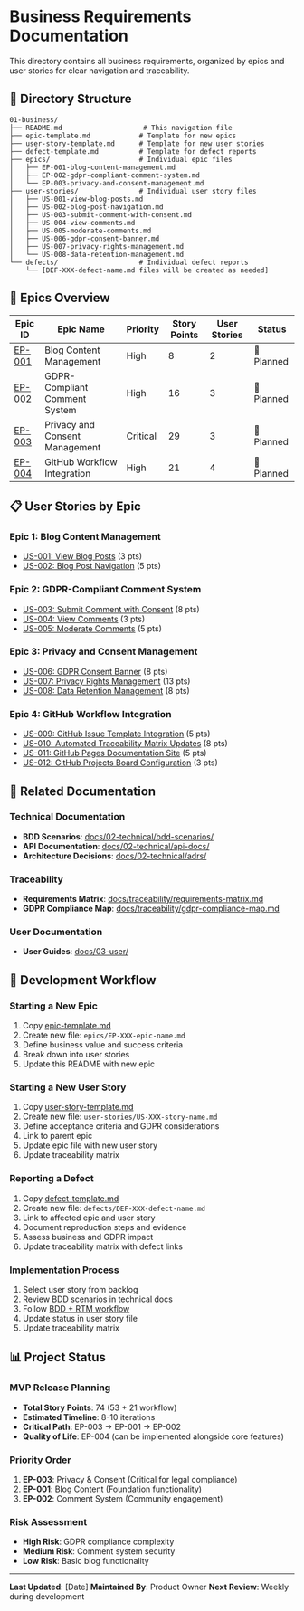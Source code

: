 # Business Requirements Documentation

This directory contains all business requirements, organized by epics and user stories for clear navigation and traceability.

## 📁 Directory Structure

```
01-business/
├── README.md                    # This navigation file
├── epic-template.md            # Template for new epics
├── user-story-template.md      # Template for new user stories
├── defect-template.md          # Template for defect reports
├── epics/                      # Individual epic files
│   ├── EP-001-blog-content-management.md
│   ├── EP-002-gdpr-compliant-comment-system.md
│   └── EP-003-privacy-and-consent-management.md
├── user-stories/               # Individual user story files
│   ├── US-001-view-blog-posts.md
│   ├── US-002-blog-post-navigation.md
│   ├── US-003-submit-comment-with-consent.md
│   ├── US-004-view-comments.md
│   ├── US-005-moderate-comments.md
│   ├── US-006-gdpr-consent-banner.md
│   ├── US-007-privacy-rights-management.md
│   └── US-008-data-retention-management.md
└── defects/                    # Individual defect reports
    └── [DEF-XXX-defect-name.md files will be created as needed]
```

## 🎯 Epics Overview

| Epic ID | Epic Name | Priority | Story Points | User Stories | Status |
|---------|-----------|----------|--------------|---------------|--------|
| [EP-001](epics/EP-001-blog-content-management.md) | Blog Content Management | High | 8 | 2 | 📝 Planned |
| [EP-002](epics/EP-002-gdpr-compliant-comment-system.md) | GDPR-Compliant Comment System | High | 16 | 3 | 📝 Planned |
| [EP-003](epics/EP-003-privacy-and-consent-management.md) | Privacy and Consent Management | Critical | 29 | 3 | 📝 Planned |
| [EP-004](epics/EP-004-github-workflow-integration.md) | GitHub Workflow Integration | High | 21 | 4 | 📝 Planned |

## 📋 User Stories by Epic

### Epic 1: Blog Content Management
- [US-001: View Blog Posts](user-stories/US-001-view-blog-posts.md) (3 pts)
- [US-002: Blog Post Navigation](user-stories/US-002-blog-post-navigation.md) (5 pts)

### Epic 2: GDPR-Compliant Comment System
- [US-003: Submit Comment with Consent](user-stories/US-003-submit-comment-with-consent.md) (8 pts)
- [US-004: View Comments](user-stories/US-004-view-comments.md) (3 pts)
- [US-005: Moderate Comments](user-stories/US-005-moderate-comments.md) (5 pts)

### Epic 3: Privacy and Consent Management
- [US-006: GDPR Consent Banner](user-stories/US-006-gdpr-consent-banner.md) (8 pts)
- [US-007: Privacy Rights Management](user-stories/US-007-privacy-rights-management.md) (13 pts)
- [US-008: Data Retention Management](user-stories/US-008-data-retention-management.md) (8 pts)

### Epic 4: GitHub Workflow Integration
- [US-009: GitHub Issue Template Integration](user-stories/US-009-github-issue-templates.md) (5 pts)
- [US-010: Automated Traceability Matrix Updates](user-stories/US-010-automated-traceability-updates.md) (8 pts)
- [US-011: GitHub Pages Documentation Site](user-stories/US-011-github-pages-documentation.md) (5 pts)
- [US-012: GitHub Projects Board Configuration](user-stories/US-012-github-projects-board.md) (3 pts)

## 🔗 Related Documentation

### Technical Documentation
- **BDD Scenarios**: [docs/02-technical/bdd-scenarios/](../02-technical/bdd-scenarios/)
- **API Documentation**: [docs/02-technical/api-docs/](../02-technical/api-docs/)
- **Architecture Decisions**: [docs/02-technical/adrs/](../02-technical/adrs/)

### Traceability
- **Requirements Matrix**: [docs/traceability/requirements-matrix.md](../traceability/requirements-matrix.md)
- **GDPR Compliance Map**: [docs/traceability/gdpr-compliance-map.md](../traceability/gdpr-compliance-map.md)

### User Documentation
- **User Guides**: [docs/03-user/](../03-user/)

## 🚀 Development Workflow

### Starting a New Epic
1. Copy [epic-template.md](epic-template.md)
2. Create new file: `epics/EP-XXX-epic-name.md`
3. Define business value and success criteria
4. Break down into user stories
5. Update this README with new epic

### Starting a New User Story
1. Copy [user-story-template.md](user-story-template.md)
2. Create new file: `user-stories/US-XXX-story-name.md`
3. Define acceptance criteria and GDPR considerations
4. Link to parent epic
5. Update epic file with new user story
6. Update traceability matrix

### Reporting a Defect
1. Copy [defect-template.md](defect-template.md)
2. Create new file: `defects/DEF-XXX-defect-name.md`
3. Link to affected epic and user story
4. Document reproduction steps and evidence
5. Assess business and GDPR impact
6. Update traceability matrix with defect links

### Implementation Process
1. Select user story from backlog
2. Review BDD scenarios in technical docs
3. Follow [BDD + RTM workflow](../../CLAUDE.md#bdd--rtm-development-workflow)
4. Update status in user story file
5. Update traceability matrix

## 📊 Project Status

### MVP Release Planning
- **Total Story Points**: 74 (53 + 21 workflow)
- **Estimated Timeline**: 8-10 iterations
- **Critical Path**: EP-003 → EP-001 → EP-002
- **Quality of Life**: EP-004 (can be implemented alongside core features)

### Priority Order
1. **EP-003**: Privacy & Consent (Critical for legal compliance)
2. **EP-001**: Blog Content (Foundation functionality)
3. **EP-002**: Comment System (Community engagement)

### Risk Assessment
- **High Risk**: GDPR compliance complexity
- **Medium Risk**: Comment system security
- **Low Risk**: Basic blog functionality

---

**Last Updated**: [Date]
**Maintained By**: Product Owner
**Next Review**: Weekly during development